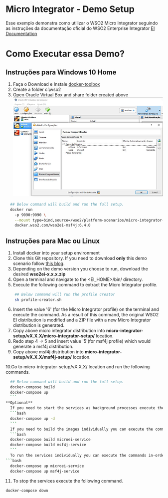 # Micro Integrator - Demo Setup
Esse exemplo demonstra como utilizar o WSO2 Micro Integrator seguindo as instruções da documentação oficial do WSO2 Enterprise Integrator [EI Documentation](https://docs.wso2.com/display/EI640/Sending+a+Simple+Message+to+a+Service+Using+the+Micro+Integrator)

# Como Executar essa Demo?
   
## Instruções para Windows 10 Home 

1. Faça o Download e Instale <a href="https://docs.docker.com/toolbox/toolbox_install_windows/" target="_blank">docker-toolbox</a>
2. Create a folder c:\wso2 
3. Open Oracle Virtual Box and share folder created above
![alt text](https://raw.githubusercontent.com/joaoemilio/platform-scenarios/master/micro-integrator-sample/images/oracle-virtual-box-shared-folder.jpg)

  ```bash
    ## Below command will build and run the full setup.
    docker run 
      -p 9090:9090 \
      --mount type=bind,source=/wso2/platform-scenarios/micro-integrator-sample/v1.0.0/msf4j-setup/resources/microservices,target=/home/wso2carbon/wso2ei-6.4.0/wso2/msf4j/deployment/microservices/ \
      docker.wso2.com/wso2ei-msf4j:6.4.0
  ```

## Instruções para Mac ou Linux 

1. Install docker into your setup environment
2. Clone this Git repository. If you need to download **only** this demo scenario follow [this blog](http://amalg-blogs.blogspot.com/2017/12/github-clone-only-sub-directory-of.html).
3. Depending on the demo version you choose to run, download the desired **wso2ei-x.x.x.zip**
4. Open a terminal and navigate to the <EI_HOME>/bin/ directory.
5. Execute the following command to extract the Micro Integrator profile.
 ```bash
     ## Below command will run the profile creator
     sh profile-creator.sh
 ```
6. Insert the value '6' (for the Micro Integrator profile) on the terminal and execute the command. As a result of this command, the original WSO2 EI distribution is modified and a ZIP file with a new Micro Integrator distribution is generated.
7. Copy above micro integrator distribution into **micro-integrator-setup/vX.X.X/micro-integrator-setup/** location.
8. Redo step 4 -> 5 and insert value '5'(for msf4j profile) which would generate a msf4j distribution.
9. Copy above msf4j distribution into  **micro-integrator-setup/vX.X.X/msf4j-setup/** location.

10.Go to micro-integrator-setup/vX.X.X/ location and run the following commands.

  ```bash
    ## Below command will build and run the full setup.
    docker-compose build
    docker-compose up
    ```
**Optional**
    If you need to start the services as background processes execute the following command.
    ```bash
    docker-compose up -d
    ```
    If you need to build the images individually you can execute the commands in-order as following.
    ```bash
    docker-compose build microei-service
    docker-compose build msf4j-service
    ```
    To run the services individually you can execute the commands in-order as following.
 ```bash
    docker-compose up microei-service
    docker-compose up msf4j-service
 ```
11. To stop the services execute the following command.
   ```bash
   docker-compose down
   ```

